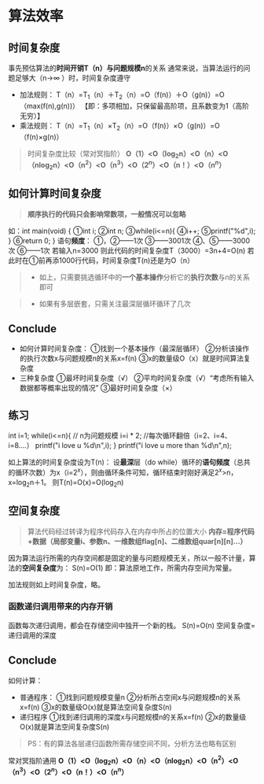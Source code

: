 

# 算法效率
## 时间复杂度
事先预估算法的**时间开销T（n）**与**问题规模n**的关系
通常来说，当算法运行的问题足够大（n→$\infty$ ）时，时间复杂度遵守
- 加法规则：
 T（n）=T$_1$（n）＋T$_2$（n）=O（f(n)）＋O（g(n)）=O（max(f(n),g(n))）
【即：多项相加，只保留最高阶项，且系数变为1（高阶无穷）】
- 乘法规则：
T（n）=T$_1$（n）$×$T$_2$（n）=O（f(n)）×O（g(n)）=O（f(n)×g(n)）

>时间复杂度比较（常对冥指阶）
>**O（1）<O（log$_2$n）<O（n）<O（nlog$_2$n）<O（n$^2$）<O（n$^3$）<O（2$^n$）<O（n！）<O（n$^n$）**

## 如何计算时间复杂度
>**顺序执行的代码只会影响常数项，一般情况可以忽略**

如：int main(void)
{
①int i;
②int n;
③while(i<=n){
④i++;
⑤printf("%d",i);
}
⑥return 0;
}
语句**频度**：
①，②——1次
③——3001次
④、⑤——3000次
⑥——1次
若输入n=3000
则此代码的时间复杂度T（3000）=3n+4=O(n)
若此时在①前再添1000行代码，时间复杂度T(n)还是为O（n）

>- 如上，只需要挑选循环中的**一个基本操作**分析它的**执行次数**与n的关系即可

>- 如果有多层嵌套，只需关注最深层循环循环了几次

## Conclude 
- 如何计算时间复杂度：
①找到一个基本操作（最深层循环）
②分析该操作的执行次数x与问题规模n的关系x=f(n)
③x的数量级O（x）就是时间算法复杂度
- 三种复杂度
①最坏时间复杂度（√）
②平均时间复杂度（√）“考虑所有输入数据都等概率出现的情况”
③最好时间复杂度（×）

## 练习
int i=1;
while(i<=n){      // n为问题规模
i=i $*$ 2;  //每次循环翻倍（i=2、i=4、i=8....）
printf("i love u %d\n",i);
}
printf("i love u more than %d\n",n);

如上算法的时间复杂度设为T(n)：
设**最深**层（do while）循环的**语句频度**（总共的循环次数）为x（i=2$^x$），则由循环条件可知，循环结束时刚好满足2$^x$>n，x=log$_2$n＋1。
则T(n)=O(x)=O(log$_2$n)

## 空间复杂度

>算法代码经过转译为程序代码存入在内存中所占的位置大小
**内存=程序代码+数据（局部变量i、参数n、一维数组flag[n]、二维数组quar[n][n]...）**

因为算法运行所需的内存空间都是固定的量与问题规模无关，所以一般不计量，算法的**空间复杂度**为：
S(n)=O(1)
即：算法原地工作，所需内存空间为常量。

加法规则如上时间复杂度，略。

### 函数递归调用带来的内存开销
函数每次递归调用，都会在存储空间中独开一个新的栈。
S(n)=O(n)
空间复杂度=递归调用的深度

## Conclude
如何计算：
- 普通程序：
①找到问题规模变量n
②分析所占空间x与问题规模n的关系x=f(n)
③x的数量级O(x)就是算法空间复杂度S(n)
- 递归程序
①找到递归调用的深度x与问题规模n的关系x=f(n)
②x的数量级O(x)就是算法空间复杂度S(n)
>PS：有的算法各层递归函数所需存储空间不同，分析方法也略有区别

常对冥指阶通用
**O（1）<O（log$_2$n）<O（n）<O（nlog$_2$n）<O（n$^2$）<O（n$^3$）<O（2$^n$）<O（n！）<O（n$^n$）**
<!--stackedit_data:
eyJoaXN0b3J5IjpbMTg1NDAwMzQ1OSwxMDAwMTI3MTAxLDY1NT
c5MTA5MywtMTc3MTI0NTg1NiwxMTM1NTM5OTM0LDExMTI2MDk0
NTAsMTE5MzM5NDA4MiwtOTg2MDUxODIxXX0=
-->